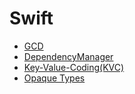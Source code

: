 # Swift

- [GCD](GCD)
- [DependencyManager](DependencyManager)
- [Key-Value-Coding(KVC)](KVC)
- [Opaque Types](OpaqueTypes)

